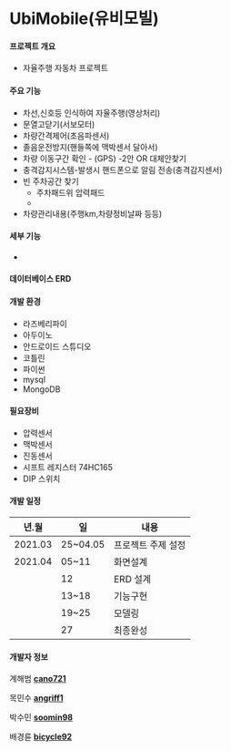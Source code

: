 # UbiMobile(유비모빌)

#### 프로젝트 개요

* 자율주행 자동차 프로젝트



#### 주요 기능

* 차선,신호등 인식하여 자율주행(영상처리)
* 문열고닫기(서보모터)
* 차량간격제어(초음파센서)
* 졸음운전방지(핸들쪽에 맥박센서 달아서)
* 차량 이동구간 확인 - (GPS) -2안 OR 대체안찾기
* 충격감지시스템-발생시 핸드폰으로 알림 전송(충격감지센서)
* 빈 주차공간 찾기
  - 주차패드위 압력패드
  - 
* 차량관리내용(주행km,차량정비날짜 등등)

#### 세부 기능

* 



#### 데이터베이스 ERD







#### 개발 환경

* 라즈베리파이
* 아두이노
* 안드로이드 스튜디오
* 코틀린
* 파이썬
* mysql
* MongoDB



#### 필요장비

* 압력센서
* 맥박센서
* 진동센서
* 시프트 레지스터 74HC165
* DIP 스위치



#### 개발 일정

| 년.월   | 일       | 내용               |
| ------- | -------- | ------------------ |
| 2021.03 | 25~04.05 | 프로젝트 주제 설정 |
| 2021.04 | 05~11    | 화면설계           |
|         | 12       | ERD 설계           |
|         | 13~18    | 기능구현           |
|         | 19~25    | 모델링             |
|         | 27       | 최종완성           |



#### 개발자 정보

계해범 [**cano721**](https://github.com/cano721)

목민수 [**angriff1**](https://github.com/angriff1)

박수민 [**soomin98**](https://github.com/soomin98)

배경륜 [**bicycle92**](https://github.com/bicycle92)

